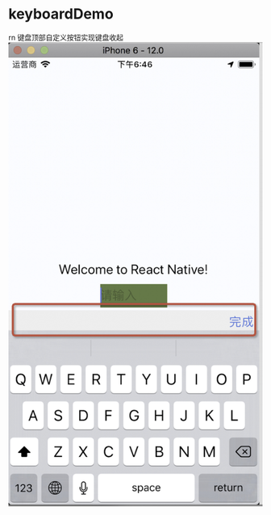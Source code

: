 # keyboardDemo
rn 键盘顶部自定义按钮实现键盘收起
![image](https://github.com/SCJMENGMENG/keyboardDemo/blob/master/keyboard.jpg)
